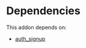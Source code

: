 # Dependencies

This addon depends on:

- [auth_signup](https://github.com/bringout/oca-ocb-security/tree/9d3d20ba5eaca057c268869e706c2a3329b495c2/odoo-bringout-oca-ocb-auth_signup)
